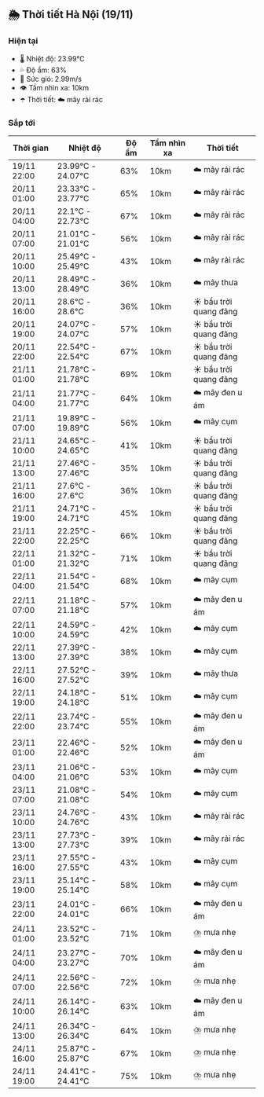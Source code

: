 ## 🌦️ Thời tiết Hà Nội (19/11)

### Hiện tại

- 🌡️ Nhiệt độ: 23.99℃
- 💦 Độ ẩm: 63%
- 💨 Sức gió: 2.99m/s
- 👁️ Tầm nhìn xa: 10km
- ☂️ Thời tiết: ☁️ mây rải rác

### Sắp tới

| Thời gian | Nhiệt độ | Độ ẩm | Tầm nhìn xa | Thời tiết |
| --- | --- | --- | --- | --- |
| 19/11 22:00 | 23.99℃ - 24.07℃ | 63% | 10km | ☁️ mây rải rác |
| 20/11 01:00 | 23.33℃ - 23.77℃ | 65% | 10km | ☁️ mây rải rác |
| 20/11 04:00 | 22.1℃ - 22.73℃ | 67% | 10km | ☁️ mây rải rác |
| 20/11 07:00 | 21.01℃ - 21.01℃ | 56% | 10km | ☁️ mây rải rác |
| 20/11 10:00 | 25.49℃ - 25.49℃ | 43% | 10km | ☁️ mây rải rác |
| 20/11 13:00 | 28.49℃ - 28.49℃ | 36% | 10km | ☁️ mây thưa |
| 20/11 16:00 | 28.6℃ - 28.6℃ | 36% | 10km | ☀️ bầu trời quang đãng |
| 20/11 19:00 | 24.07℃ - 24.07℃ | 57% | 10km | ☀️ bầu trời quang đãng |
| 20/11 22:00 | 22.54℃ - 22.54℃ | 67% | 10km | ☀️ bầu trời quang đãng |
| 21/11 01:00 | 21.78℃ - 21.78℃ | 69% | 10km | ☀️ bầu trời quang đãng |
| 21/11 04:00 | 21.77℃ - 21.77℃ | 64% | 10km | ☁️ mây đen u ám |
| 21/11 07:00 | 19.89℃ - 19.89℃ | 56% | 10km | ☁️ mây cụm |
| 21/11 10:00 | 24.65℃ - 24.65℃ | 41% | 10km | ☀️ bầu trời quang đãng |
| 21/11 13:00 | 27.46℃ - 27.46℃ | 35% | 10km | ☀️ bầu trời quang đãng |
| 21/11 16:00 | 27.6℃ - 27.6℃ | 36% | 10km | ☀️ bầu trời quang đãng |
| 21/11 19:00 | 24.71℃ - 24.71℃ | 45% | 10km | ☀️ bầu trời quang đãng |
| 21/11 22:00 | 22.25℃ - 22.25℃ | 66% | 10km | ☀️ bầu trời quang đãng |
| 22/11 01:00 | 21.32℃ - 21.32℃ | 71% | 10km | ☀️ bầu trời quang đãng |
| 22/11 04:00 | 21.54℃ - 21.54℃ | 68% | 10km | ☁️ mây cụm |
| 22/11 07:00 | 21.18℃ - 21.18℃ | 57% | 10km | ☁️ mây đen u ám |
| 22/11 10:00 | 24.59℃ - 24.59℃ | 42% | 10km | ☁️ mây cụm |
| 22/11 13:00 | 27.39℃ - 27.39℃ | 38% | 10km | ☁️ mây cụm |
| 22/11 16:00 | 27.52℃ - 27.52℃ | 39% | 10km | ☁️ mây thưa |
| 22/11 19:00 | 24.18℃ - 24.18℃ | 51% | 10km | ☁️ mây cụm |
| 22/11 22:00 | 23.74℃ - 23.74℃ | 55% | 10km | ☁️ mây đen u ám |
| 23/11 01:00 | 22.46℃ - 22.46℃ | 52% | 10km | ☁️ mây đen u ám |
| 23/11 04:00 | 21.06℃ - 21.06℃ | 53% | 10km | ☁️ mây cụm |
| 23/11 07:00 | 21.08℃ - 21.08℃ | 54% | 10km | ☁️ mây cụm |
| 23/11 10:00 | 24.76℃ - 24.76℃ | 43% | 10km | ☁️ mây rải rác |
| 23/11 13:00 | 27.73℃ - 27.73℃ | 39% | 10km | ☁️ mây rải rác |
| 23/11 16:00 | 27.55℃ - 27.55℃ | 43% | 10km | ☁️ mây cụm |
| 23/11 19:00 | 25.14℃ - 25.14℃ | 58% | 10km | ☁️ mây cụm |
| 23/11 22:00 | 24.01℃ - 24.01℃ | 66% | 10km | ☁️ mây đen u ám |
| 24/11 01:00 | 23.52℃ - 23.52℃ | 71% | 10km | ⛈️ mưa nhẹ |
| 24/11 04:00 | 23.27℃ - 23.27℃ | 70% | 10km | ☁️ mây đen u ám |
| 24/11 07:00 | 22.56℃ - 22.56℃ | 72% | 10km | ⛈️ mưa nhẹ |
| 24/11 10:00 | 26.14℃ - 26.14℃ | 63% | 10km | ☁️ mây đen u ám |
| 24/11 13:00 | 26.34℃ - 26.34℃ | 64% | 10km | ⛈️ mưa nhẹ |
| 24/11 16:00 | 25.87℃ - 25.87℃ | 67% | 10km | ⛈️ mưa nhẹ |
| 24/11 19:00 | 24.41℃ - 24.41℃ | 75% | 10km | ⛈️ mưa nhẹ |

